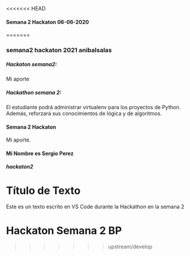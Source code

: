 <<<<<<< HEAD
#### Semana 2 Hackaton 06-06-2020
=======
### semana2 hackaton 2021 anibalsalas
##### Hackaton semana2:
Mi aporte
##### Hackathon semana 2:
El estudiante podrá administrar virtualenv para los proyectos de Python. Además, reforzará sus conocimientos de lógica y de algoritmos.
#### Semana 2 Hackaton
Mi aporte.
#### Mi Nombre es Sergio Perez
##### hackaton2
# Título de Texto
Este es un texto escrito en VS Code durante la Hackathon en la semana 2
# Hackaton Semana 2 BP
>>>>>>> upstream/develop

